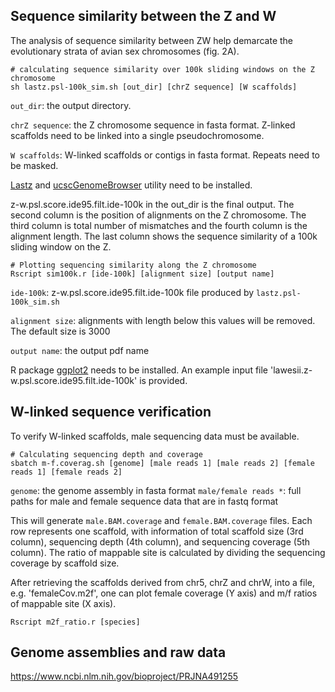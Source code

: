 ## Sequence similarity between the Z and W
The analysis of sequence similarity between ZW help demarcate the evolutionary strata of avian sex chromosomes (fig. 2A).

```
# calculating sequence similarity over 100k sliding windows on the Z chromosome
sh lastz.psl-100k_sim.sh [out_dir] [chrZ sequence] [W scaffolds]
```
`out_dir`: the output directory.

`chrZ sequence`: the Z chromosome sequence in fasta format. Z-linked scaffolds need to be linked into a single pseudochromosome.

`W scaffolds`: W-linked scaffolds or contigs in fasta format. Repeats need to be masked.

[Lastz] and [ucscGenomeBrowser] utility need to be installed.

z-w.psl.score.ide95.filt.ide-100k in the out_dir is the final output. The second column is the position of alignments on the Z chromosome. The third column is total number of mismatches and the fourth column is the alignment length. The last column shows the sequence similarity of a 100k sliding window on the Z.


```
# Plotting sequencing similarity along the Z chromosome
Rscript sim100k.r [ide-100k] [alignment size] [output name]
```
`ide-100k`: z-w.psl.score.ide95.filt.ide-100k file produced by `lastz.psl-100k_sim.sh`

`alignment size`: alignments with length below this values will be removed. The default size is 3000

`output name`: the output pdf name

R package [ggplot2] needs to be installed. An example input file 'lawesii.z-w.psl.score.ide95.filt.ide-100k' is provided.

## W-linked sequence verification
To verify W-linked scaffolds, male sequencing data must be available.

```
# Calculating sequencing depth and coverage
sbatch m-f.coverag.sh [genome] [male reads 1] [male reads 2] [female reads 1] [female reads 2]
```
`genome`: the genome assembly in fasta format
`male/female reads *`: full paths for male and female sequence data that are in fastq format

This will generate `male.BAM.coverage` and `female.BAM.coverage` files. Each row represents one scaffold, with information of total scaffold size (3rd column), sequencing depth (4th column), and sequencing coverage (5th column). The ratio of mappable site is calculated by dividing the sequencing coverage by scaffold size.

After retrieving the scaffolds derived from chr5, chrZ and chrW, into a file, e.g. 'femaleCov.m2f', one can plot female coverage (Y axis) and m/f ratios of mappable site (X axis).
```
Rscript m2f_ratio.r [species]
```

## Genome assemblies and raw data
https://www.ncbi.nlm.nih.gov/bioproject/PRJNA491255


[lastz]: http://www.bx.psu.edu/~rsharris/lastz/
[ucscGenomeBrowser]: https://github.com/ucscGenomeBrowser/kent
[ggplot2]: https://cran.r-project.org/web/packages/ggplot2/index.html

